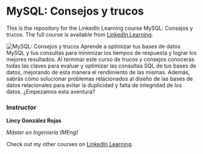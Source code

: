 # MySQL: Consejos y trucos
This is the repository for the LinkedIn Learning course MySQL: Consejos y trucos. The full course is available from [LinkedIn Learning][lil-course-url].

![MySQL: Consejos y trucos][lil-thumbnail-url] 
Aprende a optimizar tus bases de datos MySQL y tus consultas para minimizar los tiempos de respuesta y lograr los mejores resultados. Al terminar este curso de trucos y consejos conocerás todas las claves para evaluar y optimizar las consultas SQL de tus bases de datos, mejorando de esta manera el rendimiento de las mismas. Además, sabrás cómo solucionar problemas relacionados al diseño de las bases de datos relacionales para evitar la duplicidad y falta de integridad de los datos. ¿Empezamos esta aventura?

### Instructor

**Lincy González Rojas**

_Máster en Ingeniería (MEng)_

Check out my other courses on [LinkedIn Learning](https://www.linkedin.com/learning/instructors/lincy-gonzalez-rojas).

[lil-course-url]: https://www.linkedin.com/learning/mysql-consejos-y-trucos
[lil-thumbnail-url]: https://cdn.lynda.com/course/2810844/2810844-1607524713466-16x9.jpg

